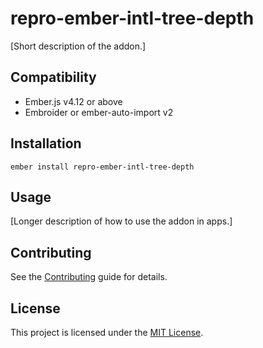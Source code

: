 # repro-ember-intl-tree-depth

[Short description of the addon.]

## Compatibility

- Ember.js v4.12 or above
- Embroider or ember-auto-import v2

## Installation

```
ember install repro-ember-intl-tree-depth
```

## Usage

[Longer description of how to use the addon in apps.]

## Contributing

See the [Contributing](CONTRIBUTING.md) guide for details.

## License

This project is licensed under the [MIT License](LICENSE.md).

